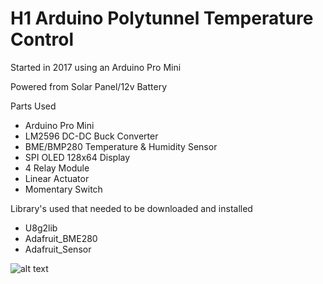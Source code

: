 # H1 Arduino Polytunnel Temperature Control
Started in 2017 using an Arduino Pro Mini

Powered from Solar Panel/12v Battery

Parts Used
* Arduino Pro Mini
* LM2596 DC-DC Buck Converter
* BME/BMP280 Temperature & Humidity Sensor
* SPI OLED 128x64 Display
* 4 Relay Module
* Linear Actuator
* Momentary Switch

Library's used that needed to be downloaded and installed
* U8g2lib
* Adafruit_BME280
* Adafruit_Sensor

![alt text](https://github.com/kdevane/arduino-polytunnel-tempcontrol/raw/master/src/schematic.png "Wiring diagram")
